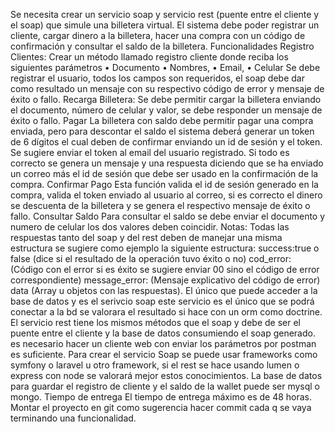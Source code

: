 Se necesita crear un servicio soap y servicio rest (puente entre el cliente y el soap) que simule una billetera virtual. 
El sistema debe poder registrar un cliente, cargar dinero a la billetera, hacer una compra con un código de confirmación y consultar el saldo de la billetera. 
Funcionalidades
Registro Clientes: Crear un método llamado registro cliente donde reciba los 
siguientes parámetros 
• Documento 
• Nombres,
• Email,
• Celular 
Se debe registrar el usuario, todos los campos son requeridos, el soap debe dar como resultado un mensaje con su respectivo código de error y mensaje de éxito o fallo. 
Recarga Billetera: 
Se debe permitir cargar la billetera enviando el documento, número de celular y valor, se debe responder un mensaje de éxito o fallo. 
Pagar 
La billetera con saldo debe permitir pagar una compra enviada, pero para descontar el saldo el sistema deberá́ generar un token de 6 dígitos el cual deben 
de confirmar enviando un id de sesión y el token. Se sugiere enviar el token al email del usuario registrado. 
Si todo es correcto se genera un mensaje y una respuesta diciendo que se ha enviado un correo más el id de sesión que debe ser usado en la confirmación de la compra. 
Confirmar Pago 
Esta función valida el id de sesión generado en la compra, valida el token enviado al usuario al correo, si es correcto el dinero se descuenta de la billetera y se genera el respectivo mensaje de éxito o fallo. 
Consultar Saldo 
Para consultar el saldo se debe enviar el documento y numero de celular los dos valores deben coincidir. 
Notas:
Todas las respuestas tanto del soap y del rest deben de manejar una misma 
estructura se sugiere como ejemplo la siguiente estructura: 
success:true o false (dice si el resultado de la operación tuvo éxito o no) cod_error: (Código con el error si es éxito se sugiere enviar 00 sino el código de error correspondiente)
message_error: (Mensaje explicativo del código de error)
data (Array u objetos con las respuestas). 
El único que puede acceder a la base de datos y es el serivcio soap este servicio es el único que se podrá conectar a la bd se valorara el resultado si hace con un orm como doctrine. 
El servicio rest tiene los mismos métodos que el soap y debe de ser el puente entre el cliente y la base de datos consumiendo el soap generado. 
es necesario hacer un cliente web con enviar los parámetros por postman es suficiente. 
Para crear el servicio Soap se puede usar frameworks como symfony o laravel u otro framework, si el rest se hace usando lumen o express con node se valorará mejor estos conocimientos. 
La base de datos para guardar el registro de cliente y el saldo de la wallet puede ser mysql o mongo. 
Tiempo de entrega 
El tiempo de entrega máximo es de 48 horas.
Montar el proyecto en git como sugerencia hacer commit cada q se vaya terminando una funcionalidad. 
